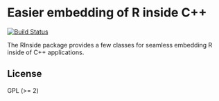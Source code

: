 # Easier embedding of R inside C++

[![Build Status](https://travis-ci.org/eddelbuettel/rinside.png)](https://travis-ci.org/eddelbuettel/rinside)

The RInside package provides a few classes for seamless embedding R inside of
C++ applications.

## License

GPL (>= 2)
